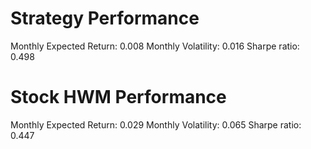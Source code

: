 # Strategy Performance
Monthly Expected Return: 0.008
Monthly Volatility: 0.016
Sharpe ratio: 0.498
# Stock HWM Performance
Monthly Expected Return: 0.029
Monthly Volatility: 0.065
Sharpe ratio: 0.447
